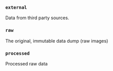 ### `external`
Data from third party sources.

### `raw`
The original, immutable data dump (raw images)


### `processed`
Processed raw data